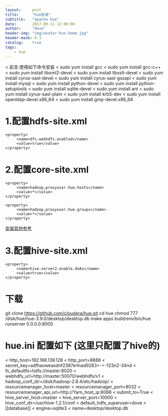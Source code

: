 ```yaml
---
layout:     post
title:      "hue安装"	
subtitle:   "apache hue"			
date:       2017-09-11 12:00:00
author:     "dove"
header-img: "img/avatar-hux-home.jpg"  
header-mask: 0.3
catalog:    true
tags:
    - hue
---
```


< 前言:使用如下命令安装
< sudo yum install gcc
< sudo yum install gcc-c++
< sudo yum install libxml2-devel
< sudo yum install libxslt-devel
< sudo yum install cyrus-sasl-devel
< sudo yum install cyrus-sasl-gssapi
< sudo yum install mysql
< sudo yum install python-devel
< sudo yum install python-setuptools
< sudo yum install sqlite-devel
< sudo yum install ant
< sudo yum install cyrus-sasl-plain
< sudo yum install krb5-dev
< sudo yum install openldap-devel.x86_64
< sudo yum install gmp-devel.x86_64


# 1.配置hdfs-site.xml
	<property>
		 <name>dfs.webhdfs.enabled</name>
		 <value>true</value>
	</property>

# 2.配置core-site.xml
	<property>
		 <name>hadoop.proxyuser.hue.hosts</name>
		 <value>*</value>
	</property>
	 
	<property>
		 <name>hadoop.proxyuser.hue.groups</name>
		 <value>*</value>
	</property>
[安装其他参考](https://docs.hortonworks.com/HDPDocuments/HDP2/HDP-2.3.4/bk_installing_manually_book/content/configure_hdp_hue.html)


# 3.配置hive-site.xml
	<property>
		 <name>hive.server2.enable.doAs</name>
		 <value>true</value>
	</property>

# 下载
git clone https://github.com/cloudera/hue.git
cd hue
chmod 777 /disk/hue/hue-3.9.0/desktop/desktop.db
make apps
build/env/bin/hue runserver 0.0.0.0:8000

# hue.ini 配置如下  (这里只配置了hive的)

< http_host=192.168.139.128
< http_port=8888
< secret_key=adfhaoweasdnf2387erlnad9283=-=-123n2-34nd
< fs_defaultfs=hdfs://master:8020
< webhdfs_url=http://master:50070/webhdfs/v1
< hadoop_conf_dir=/disk/hadoop-2.6.4/etc/hadoop/
< resourcemanager_host=master
< resourcemanager_port=8032
< resourcemanager_api_url=http://Yarn_host_ip:8088
< submit_to=True
< hive_server_host=master
< hive_server_port=10000
< hive_conf_dir=/usr/hive-1.2.1/conf
< default_hdfs_superuser=dove
< [[database]]
< engine=sqlite3
< name=desktop/desktop.db